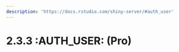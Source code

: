 ```yaml
---
description: 'https://docs.rstudio.com/shiny-server/#auth_user'
---
```


# 2.3.3 :AUTH\_USER: \(Pro\)

